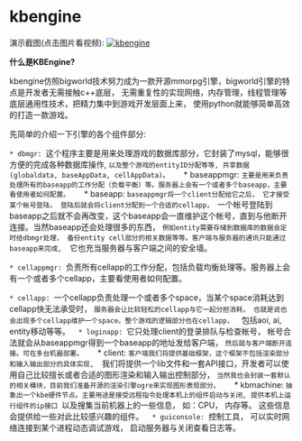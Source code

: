 kbengine
========

演示截图(点击图片看视频):
[![kbengine](https://github.com/downloads/kbengine/kbengine/demo.jpg)](http://v.youku.com/v_show/id_XMTc2MDcxMDUy.html)

**什么是KBEngine?**

kbengine仿照bigworld技术努力成为一款开源mmorpg引擎，bigworld引擎的特点是开发者无需接触c++底层， 
无需重复性的实现网络，内存管理，线程管理等底层通用性技术，把精力集中到游戏开发层面上来， 
使用python就能够简单高效的打造一款游戏。

先简单的介绍一下引擎的各个组件部分:

`* dbmgr:
`这个程序主要是用来处理游戏的数据库部分，它封装了mysql，能够很方便的完成各种数据库操作, 
`以及整个游戏的entityID分配等等, 共享数据(globaldata, baseAppData, cellAppData)。 
`
`
`* baseappmgr:
`主要是用来负责处理所有的baseapp的工作分配（负载平衡）等。服务器上会有一个或者多个baseapp，主要看使用者如何配置。 
`
`
`* baseapp:
`baseappmgr将一个client分配给它之后， 它才接受某个帐号登陆， 登陆后就会将client分配到一个合适的cellapp，
`一个帐号登陆到baseapp之后就不会再改变，这个baseapp会一直维护这个帐号，直到与他断开连接。当然baseapp还会处理很多的东西，
`例如entity需要存储到数据库的数据会定时给dbmgr处理， 备份entity cell部分的相关数据等等。客户端与服务器的通讯只能通过baseapp来完成, 
`它也充当服务器与客户端之间的安全墙。 


`* cellappmgr:
`负责所有cellapp的工作分配，包括负载均衡处理等。服务器上会有一个或者多个cellapp，主要看使用者如何配置。 


`* cellapp:
`一个cellapp负责处理一个或者多个space，当某个space消耗达到cellapp快无法承受时， 
`服务器会让比较轻松的cellapp与它一起分担消耗， 也就是说也会出现多个cellapp维护一个space。整个游戏的逻辑部分也在cellapp， 
`包括aoi, ai, entity移动等等。 
`
`
`* loginapp:
`它只处理client的登录排队与检查帐号， 帐号合法就会从baseappmgr得到一个baseapp的地址发给客户端，
`然后就与客户端断开连接。可在多台机器部署。 
`
`
`* client:
`客户端我们将提供基础框架，这个框架不包括渲染部分和输入输出部分的具体实现, 
`我们将提供一个lib文件和一套API接口，开发者可以使用自己比较擅长或者合适的图形渲染和输入输出控制部分， 
`当然我也会封装一套默认的相关模块，目前我们准备开源的渲染引擎ogre来实现图形表现部分。 
`
`
`* kbmachine:
`抽象出一个kbe硬件节点。主要用途是接受远程指令处理本机上的组件启动与关闭, 提供本机上运行组件的ip接口
`以及搜集当前机器上的一些信息， 如：CPU， 内存等。 这些信息会提供给一些对此比较感兴趣的组件。 
`
`
`* guiconsole:
`控制工具， 可以实时网络连接到某个进程动态调试游戏， 启动服务器与关闭查看日志等。 


